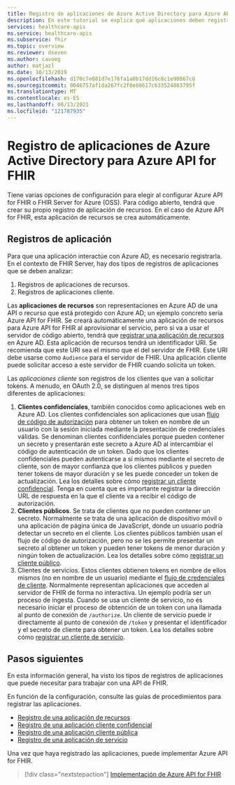 ```yaml
---
title: Registro de aplicaciones de Azure Active Directory para Azure API for FHIR
description: En este tutorial se explica qué aplicaciones deben registrarse para Azure API for FHIR y FHIR Server for Azure.
services: healthcare-apis
ms.service: healthcare-apis
ms.subservice: fhir
ms.topic: overview
ms.reviewer: dseven
ms.author: cavoeg
author: matjazl
ms.date: 10/13/2019
ms.openlocfilehash: d170c7e081d7e176fa1a0b17dd16c8c1e90867c8
ms.sourcegitcommit: 0046757af1da267fc2f0e88617c633524883795f
ms.translationtype: MT
ms.contentlocale: es-ES
ms.lasthandoff: 08/13/2021
ms.locfileid: "121787935"
---
```

# <a name="register-the-azure-active-directory-apps-for-azure-api-for-fhir"></a>Registro de aplicaciones de Azure Active Directory para Azure API for FHIR

Tiene varias opciones de configuración para elegir al configurar Azure API for FHIR o FHIR Server for Azure (OSS). Para código abierto, tendrá que crear su propio registro de aplicación de recursos. En el caso de Azure API for FHIR, esta aplicación de recursos se crea automáticamente.

## <a name="application-registrations"></a>Registros de aplicación

Para que una aplicación interactúe con Azure AD, es necesario registrarla. En el contexto de FHIR Server, hay dos tipos de registros de aplicaciones que se deben analizar:

1. Registros de aplicaciones de recursos.
1. Registros de aplicaciones cliente.

Las **aplicaciones de recursos** son representaciones en Azure AD de una API o recurso que está protegido con Azure AD; un ejemplo concreto sería Azure API for FHIR. Se creará automáticamente una aplicación de recursos para Azure API for FHIR al aprovisionar el servicio, pero si va a usar el servidor de código abierto, tendrá que [registrar una aplicación de recursos](register-resource-azure-ad-client-app.md) en Azure AD. Esta aplicación de recursos tendrá un identificador URI. Se recomienda que este URI sea el mismo que el del servidor de FHIR. Este URI debe usarse como `Audience` para el servidor de FHIR. Una aplicación cliente puede solicitar acceso a este servidor de FHIR cuando solicita un token.

Las *aplicaciones cliente* son registros de los clientes que van a solicitar tokens. A menudo, en OAuth 2.0, se distinguen al menos tres tipos diferentes de aplicaciones:

1. **Clientes confidenciales**, también conocidos como aplicaciones web en Azure AD. Los clientes confidenciales son aplicaciones que usan [flujo de código de autorización](../../active-directory/azuread-dev/v1-protocols-oauth-code.md) para obtener un token en nombre de un usuario con la sesión iniciada mediante la presentación de credenciales válidas. Se denominan clientes confidenciales porque pueden contener un secreto y presentarán este secreto a Azure AD al intercambiar el código de autenticación de un token. Dado que los clientes confidenciales pueden autenticarse a sí mismos mediante el secreto de cliente, son de mayor confianza que los clientes públicos y pueden tener tokens de mayor duración y se les puede conceder un token de actualización. Lea los detalles sobre cómo [registrar un cliente confidencial](register-confidential-azure-ad-client-app.md). Tenga en cuenta que es importante registrar la dirección URL de respuesta en la que el cliente va a recibir el código de autorización.
1. **Clientes públicos**. Se trata de clientes que no pueden contener un secreto. Normalmente se trata de una aplicación de dispositivo móvil o una aplicación de página única de JavaScript, donde un usuario podría detectar un secreto en el cliente. Los clientes públicos también usan el flujo de código de autorización, pero no se les permite presentar un secreto al obtener un token y pueden tener tokens de menor duración y ningún token de actualización. Lea los detalles sobre cómo [registrar un cliente público](register-public-azure-ad-client-app.md).
1. Clientes de servicios. Estos clientes obtienen tokens en nombre de ellos mismos (no en nombre de un usuario) mediante el [flujo de credenciales de cliente](../../active-directory/azuread-dev/v1-oauth2-client-creds-grant-flow.md). Normalmente representan aplicaciones que acceden al servidor de FHIR de forma no interactiva. Un ejemplo podría ser un proceso de ingesta. Cuando se usa un cliente de servicio, no es necesario iniciar el proceso de obtención de un token con una llamada al punto de conexión de `/authorize`. Un cliente de servicio puede ir directamente al punto de conexión de `/token` y presentar el identificador y el secreto de cliente para obtener un token. Lea los detalles sobre cómo [registrar un cliente de servicio](register-service-azure-ad-client-app.md).

## <a name="next-steps"></a>Pasos siguientes

En esta información general, ha visto los tipos de registros de aplicaciones que puede necesitar para trabajar con una API de FHIR.

En función de la configuración, consulte las guías de procedimientos para registrar las aplicaciones.

* [Registro de una aplicación de recursos](register-resource-azure-ad-client-app.md)
* [Registro de una aplicación cliente confidencial](register-confidential-azure-ad-client-app.md)
* [Registro de una aplicación cliente pública](register-public-azure-ad-client-app.md)
* [Registro de una aplicación de servicio](register-service-azure-ad-client-app.md)

Una vez que haya registrado las aplicaciones, puede implementar Azure API for FHIR.

>[!div class="nextstepaction"]
>[Implementación de Azure API for FHIR](fhir-paas-powershell-quickstart.md)